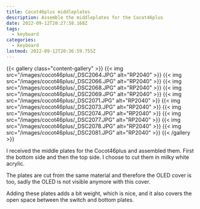 ```yaml
---
title: Cocot46plus middleplates
description: Assemble the middleplates for the Cocot46plus
date: 2022-09-12T20:27:58.168Z
tags:
  - keyboard
categories:
  - Keyboard
lastmod: 2022-09-12T20:36:59.755Z
---
```


{{< gallery class="content-gallery" >}}
  {{< img src="/images/cocot46plus/_DSC2064.JPG" alt="RP2040" >}}
  {{< img src="/images/cocot46plus/_DSC2066.JPG" alt="RP2040" >}}
  {{< img src="/images/cocot46plus/_DSC2068.JPG" alt="RP2040" >}}
  {{< img src="/images/cocot46plus/_DSC2069.JPG" alt="RP2040" >}}
  {{< img src="/images/cocot46plus/_DSC2071.JPG" alt="RP2040" >}}
  {{< img src="/images/cocot46plus/_DSC2073.JPG" alt="RP2040" >}}
  {{< img src="/images/cocot46plus/_DSC2074.JPG" alt="RP2040" >}}
  {{< img src="/images/cocot46plus/_DSC2077.JPG" alt="RP2040" >}}
  {{< img src="/images/cocot46plus/_DSC2078.JPG" alt="RP2040" >}}
  {{< img src="/images/cocot46plus/_DSC2081.JPG" alt="RP2040" >}}
{{< /gallery >}}

I received the middle plates for the Cocot46plus and assembled them. First the bottom side and then the top side. I choose to cut them in milky white acrylic.

The plates are cut from the same material and therefore the OLED cover is too, sadly the OLED is not visible anymore with this cover.

Adding these plates adds a bit weight, which is nice, and it also covers the open space between the switch and bottom plates.